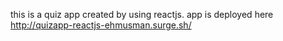 this is a quiz app created by using reactjs. app is deployed here
http://quizapp-reactjs-ehmusman.surge.sh/
